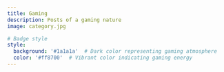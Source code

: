 ```yaml
---
title: Gaming
description: Posts of a gaming nature
image: category.jpg

# Badge style
style:
  background: '#1a1a1a'  # Dark color representing gaming atmosphere
  color: '#ff8700'  # Vibrant color indicating gaming energy
---
```

